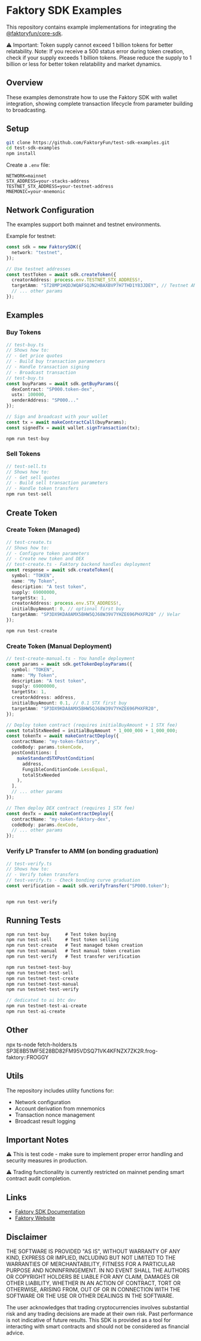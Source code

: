 # Faktory SDK Examples

This repository contains example implementations for integrating the [@faktoryfun/core-sdk](https://www.npmjs.com/package/@faktoryfun/core-sdk?activeTab=readme).

⚠️ Important: Token supply cannot exceed 1 billion tokens for better relatability. Note: If you receive a 500 status error during token creation, check if your supply exceeds 1 billion tokens. Please reduce the supply to 1 billion or less for better token relatability and market dynamics.

## Overview

These examples demonstrate how to use the Faktory SDK with wallet integration, showing complete transaction lifecycle from parameter building to broadcasting.

## Setup

```bash
git clone https://github.com/FaktoryFun/test-sdk-examples.git
cd test-sdk-examples
npm install
```

Create a `.env` file:

```env
NETWORK=mainnet
STX_ADDRESS=your-stacks-address
TESTNET_STX_ADDRESS=your-testnet-address
MNEMONIC=your-mnemonic
```

## Network Configuration

The examples support both mainnet and testnet environments.

Example for testnet:

```typescript
const sdk = new FaktorySDK({
  network: "testnet",
});

// Use testnet addresses
const testToken = await sdk.createToken({
  creatorAddress: process.env.TESTNET_STX_ADDRESS!,
  targetAmm: "ST28MP1HQDJWQAFSQJN2HBAXBVP7H7THD1Y83JDEY", // Testnet AMM
  // ... other params
});
```

## Examples

### Buy Tokens

```typescript
// test-buy.ts
// Shows how to:
// - Get price quotes
// - Build buy transaction parameters
// - Handle transaction signing
// - Broadcast transaction
// test-buy.ts
const buyParams = await sdk.getBuyParams({
  dexContract: "SP000.token-dex",
  ustx: 100000,
  senderAddress: "SP000..."
});

// Sign and broadcast with your wallet
const tx = await makeContractCall(buyParams);
const signedTx = await wallet.signTransaction(tx);

npm run test-buy
```

### Sell Tokens

```typescript
// test-sell.ts
// Shows how to:
// - Get sell quotes
// - Build sell transaction parameters
// - Handle token transfers
npm run test-sell
```

## Create Token

### Create Token (Managed)

```typescript
// test-create.ts
// Shows how to:
// - Configure token parameters
// - Create new token and DEX
// test-create.ts - Faktory backend handles deployment
const response = await sdk.createToken({
  symbol: "TOKEN",
  name: "My Token",
  description: "A test token",
  supply: 69000000,
  targetStx: 1,
  creatorAddress: process.env.STX_ADDRESS!,
  initialBuyAmount: 0, // optional first buy
  targetAmm: "SP3DX9KDA8AMX5BHW5QJ68W39V7YHZE696PHXFR20" // Velar
});

npm run test-create
```

### Create Token (Manual Deployment)

```typescript
// test-create-manual.ts - You handle deployment
const params = await sdk.getTokenDeployParams({
  symbol: "TOKEN",
  name: "My Token",
  description: "A test token",
  supply: 69000000,
  targetStx: 1,
  creatorAddress: address,
  initialBuyAmount: 0.1, // 0.1 STX first buy
  targetAmm: "SP3DX9KDA8AMX5BHW5QJ68W39V7YHZE696PHXFR20",
});

// Deploy token contract (requires initialBuyAmount + 1 STX fee)
const totalStxNeeded = initialBuyAmount * 1_000_000 + 1_000_000;
const tokenTx = await makeContractDeploy({
  contractName: "my-token-faktory",
  codeBody: params.tokenCode,
  postConditions: [
    makeStandardSTXPostCondition(
      address,
      FungibleConditionCode.LessEqual,
      totalStxNeeded
    ),
  ],
  // ... other params
});

// Then deploy DEX contract (requires 1 STX fee)
const dexTx = await makeContractDeploy({
  contractName: "my-token-faktory-dex",
  codeBody: params.dexCode,
  // ... other params
});
```

### Verify LP Transfer to AMM (on bonding graduation)

```typescript
// test-verify.ts
// Shows how to:
// - Verify token transfers
// test-verify.ts - Check bonding curve graduation
const verification = await sdk.verifyTransfer("SP000.token");


npm run test-verify
```

## Running Tests

```typescript
npm run test-buy      # Test token buying
npm run test-sell     # Test token selling
npm run test-create   # Test managed token creation
npm run test-manual   # Test manual token creation
npm run test-verify   # Test transfer verification

npm run testnet-test-buy
npm run testnet-test-sell
npm run testnet-test-create
npm run testnet-test-manual
npm run testnet-test-verify

// dedicated to ai btc dev
npm run testnet-test-ai-create
npm run test-ai-create
```

## Other

npx ts-node fetch-holders.ts SP3E8B51MF5E28BD82FM95VDSQ71VK4KFNZX7ZK2R.frog-faktory::FROGGY

## Utils

The repository includes utility functions for:

- Network configuration
- Account derivation from mnemonics
- Transaction nonce management
- Broadcast result logging

## Important Notes

⚠️ This is test code - make sure to implement proper error handling and security measures in production.

⚠️ Trading functionality is currently restricted on mainnet pending smart contract audit completion.

## Links

- [Faktory SDK Documentation](https://github.com/FaktoryFun/core-sdk)
- [Faktory Website](https://faktory.fun)

## Disclaimer

THE SOFTWARE IS PROVIDED "AS IS", WITHOUT WARRANTY OF ANY KIND, EXPRESS OR IMPLIED, INCLUDING BUT NOT LIMITED TO THE WARRANTIES OF MERCHANTABILITY, FITNESS FOR A PARTICULAR PURPOSE AND NONINFRINGEMENT. IN NO EVENT SHALL THE AUTHORS OR COPYRIGHT HOLDERS BE LIABLE FOR ANY CLAIM, DAMAGES OR OTHER LIABILITY, WHETHER IN AN ACTION OF CONTRACT, TORT OR OTHERWISE, ARISING FROM, OUT OF OR IN CONNECTION WITH THE SOFTWARE OR THE USE OR OTHER DEALINGS IN THE SOFTWARE.

The user acknowledges that trading cryptocurrencies involves substantial risk and any trading decisions are made at their own risk. Past performance is not indicative of future results. This SDK is provided as a tool for interacting with smart contracts and should not be considered as financial advice.

```

```
